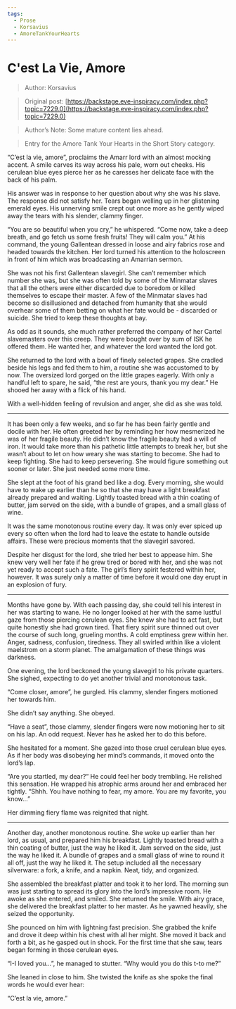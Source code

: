 ```yaml
---
tags:
  - Prose
  - Korsavius
  - AmoreTankYourHearts
---
```


# C'est La Vie, Amore

> Author: Korsavius

> Original post: [https://backstage.eve-inspiracy.com/index.php?topic=7229.0](https://backstage.eve-inspiracy.com/index.php?topic=7229.0)

> Author’s Note: Some mature content lies ahead.

> Entry for the Amore Tank Your Hearts in the Short Story category.


“C’est la vie, amore”, proclaims the Amarr lord with an almost mocking accent. A smile carves its way across his pale, worn out cheeks. His cerulean blue eyes pierce her as he caresses her delicate face with the back of his palm.

His answer was in response to her question about why she was his slave. The response did not satisfy her. Tears began welling up in her glistening emerald eyes. His unnerving smile crept out once more as he gently wiped away the tears with his slender, clammy finger.

“You are so beautiful when you cry,” he whispered. “Come now, take a deep breath, and go fetch us some fresh fruits! They will calm you.” At his command, the young Gallentean dressed in loose and airy fabrics rose and headed towards the kitchen. Her lord turned his attention to the holoscreen in front of him which was broadcasting an Amarrian sermon.

She was not his first Gallentean slavegirl. She can’t remember which number she was, but she was often told by some of the Minmatar slaves that all the others were either discarded due to boredom or killed themselves to escape their master. A few of the Minmatar slaves had become so disillusioned and detached from humanity that she would overhear some of them betting on what her fate would be - discarded or suicide. She tried to keep these thoughts at bay.

As odd as it sounds, she much rather preferred the company of her Cartel slavemasters over this creep. They were bought over by sum of ISK he offered them. He wanted her, and whatever the lord wanted the lord got.

She returned to the lord with a bowl of finely selected grapes. She cradled beside his legs and fed them to him, a routine she was accustomed to by now. The oversized lord gorged on the little grapes eagerly. With only a handful left to spare, he said, “the rest are yours, thank you my dear.” He shooed her away with a flick of his hand.

With a well-hidden feeling of revulsion and anger, she did as she was told.

---

It has been only a few weeks, and so far he has been fairly gentle and docile with her. He often greeted her by reminding her how mesmerized he was of her fragile beauty. He didn’t know the fragile beauty had a will of iron. It would take more than his pathetic little attempts to break her, but she wasn’t about to let on how weary she was starting to become. She had to keep fighting. She had to keep persevering. She would figure something out sooner or later. She just needed some more time.

She slept at the foot of his grand bed like a dog. Every morning, she would have to wake up earlier than he so that she may have a light breakfast already prepared and waiting. Lightly toasted bread with a thin coating of butter, jam served on the side, with a bundle of grapes, and a small glass of wine.

It was the same monotonous routine every day. It was only ever spiced up every so often when the lord had to leave the estate to handle outside affairs. These were precious moments that the slavegirl savored.

Despite her disgust for the lord, she tried her best to appease him. She knew very well her fate if he grew tired or bored with her, and she was not yet ready to accept such a fate. The girl’s fiery spirit festered within her, however. It was surely only a matter of time before it would one day erupt in an explosion of fury.

---

Months have gone by. With each passing day, she could tell his interest in her was starting to wane. He no longer looked at her with the same lustful gaze from those piercing cerulean eyes. She knew she had to act fast, but quite honestly she had grown tired. That fiery spirit sure thinned out over the course of such long, grueling months. A cold emptiness grew within her. Anger, sadness, confusion, tiredness. They all swirled within like a violent maelstrom on a storm planet. The amalgamation of these things was darkness.

One evening, the lord beckoned the young slavegirl to his private quarters. She sighed, expecting to do yet another trivial and monotonous task.

“Come closer, amore”, he gurgled. His clammy, slender fingers motioned her towards him.

She didn’t say anything. She obeyed.

“Have a seat”, those clammy, slender fingers were now motioning her to sit on his lap. An odd request. Never has he asked her to do this before.

She hesitated for a moment. She gazed into those cruel cerulean blue eyes. As if her body was disobeying her mind’s commands, it moved onto the lord’s lap.

“Are you startled, my dear?” He could feel her body trembling. He relished this sensation. He wrapped his atrophic arms around her and embraced her tightly. “Shhh. You have nothing to fear, my amore. You are my favorite, you know…”

Her dimming fiery flame was reignited that night.

---

Another day, another monotonous routine. She woke up earlier than her lord, as usual, and prepared him his breakfast. Lightly toasted bread with a thin coating of butter, just the way he liked it. Jam served on the side, just the way he liked it. A bundle of grapes and a small glass of wine to round it all off, just the way he liked it. The setup included all the necessary silverware: a fork, a knife, and a napkin. Neat, tidy, and organized.

She assembled the breakfast platter and took it to her lord. The morning sun was just starting to spread its glory into the lord’s impressive room. He awoke as she entered, and smiled. She returned the smile. With airy grace, she delivered the breakfast platter to her master. As he yawned heavily, she seized the opportunity.

She pounced on him with lightning fast precision. She grabbed the knife and drove it deep within his chest with all her might. She moved it back and forth a bit, as he gasped out in shock. For the first time that she saw, tears began forming in those cerulean eyes.

“I-I loved you…”, he managed to stutter. “Why would you do this t-to me?”

She leaned in close to him. She twisted the knife as she spoke the final words he would ever hear:

“C’est la vie, amore.”